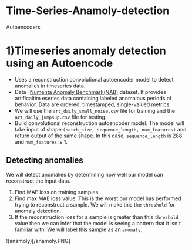 # Time-Series-Anamoly-detection
Autoencoders

# 1)Timeseries anomaly detection using an Autoencode
- Uses a reconstruction convolutional autoencoder model to detect anomalies in timeseries data.
- Data -[Numenta Anomaly Benchmark(NAB)](https://www.kaggle.com/boltzmannbrain/nab) dataset. It provides artificaltim eseries data containing labeled anomalous periods of behavior. Data are ordered, timestamped, single-valued metrics.
- We will use the `art_daily_small_noise.csv` file for training and the `art_daily_jumpsup.csv` file for testing. 
- Build convolutional reconstruction autoencoder model. The model will take input of shape `(batch_size, sequence_length, num_features)` and return output of the same shape. In this case, `sequence_length` is 288 and `num_features` is 1.


## Detecting anomalies

We will detect anomalies by determining how well our model can reconstruct
the input data.


1.   Find MAE loss on training samples.
2.   Find max MAE loss value. This is the worst our model has performed trying
to reconstruct a sample. We will make this the `threshold` for anomaly
detection.
3.   If the reconstruction loss for a sample is greater than this `threshold`
value then we can infer that the model is seeing a pattern that it isn't
familiar with. We will label this sample as an `anomaly`.

!(anamoly)[/anamoly.PNG]
